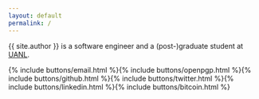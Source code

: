 ```yaml
---
layout: default
permalink: /
---
```


{{ site.author }} is a software engineer and a (post-)graduate student at
[UANL](http://www.uanl.mx).

{% include buttons/email.html %}{% include buttons/openpgp.html %}{% include buttons/github.html %}{% include buttons/twitter.html %}{% include buttons/linkedin.html %}{% include buttons/bitcoin.html %}
